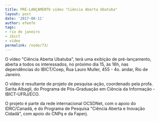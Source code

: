 ```yaml
---
title: PRÉ-LANÇAMENTO vídeo "Ciência Aberta Ubatuba"
layout: post
date: '2017-08-11'
author: efeefe
tags:
- rio de janeiro
- ibict
- vídeo
permalink: /node/73/
---
```


O vídeo "Ciência Aberta Ubatuba", terá uma exibição de pré-lançamento, aberta a todos os interessados, no próximo dia 15, às 16h, nas dependências do IBICT/Coep, Rua Lauro Muller, 455 - 4o. andar, Rio de Janeiro.

O vídeo é resultante de projeto de pesquisa-ação, coordenado pela profa. Sarita Albagli, do Programa de Pós-Graduação em Ciência da Informação - IBICT-UFRJ/ECO.

O projeto é parte da rede internacional OCSDNet, com o apoio do IDRC/Canadá, e do Programa de Pesquisa "Ciência Aberta e Inovação Cidadã", com apoio do CNPq e da Faperj.